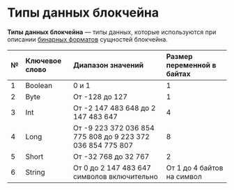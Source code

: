 # Типы данных блокчейна

**Типы данных блокчейна** — типы данных, которые используются при описании [бинарных форматов](/blockchain/binary-format.md) сущностей блокчейна.

| № | Ключевое слово | Диапазон значений | Размер переменной в байтах |
| :--- | :--- | :--- | :--- |
| 1 | Boolean | 0 и 1 | 1 |
| 2 | Byte | От -128 до 127 | 1 |
| 3 | Int | От -2 147 483 648 до 2 147 483 647 | 4 |
| 4 | Long | От -9 223 372 036 854 775 808 до 9 223 372 036 854 775 807 | 8 |
| 5 | Short | От -32 768 до 32 767 | 2 |
| 6 | String | От 0 до 2 147 483 647 символов включительно | От 1 до 4 байтов на символ |
